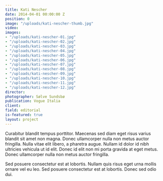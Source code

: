 ```yaml
---
title: Kati Nescher
date: 2014-04-01 00:00:00 Z
position: 0
image: "/uploads/kati-nescher-thumb.jpg"
video: 
images:
- "/uploads/kati-nescher-01.jpg"
- "/uploads/kati-nescher-02.jpg"
- "/uploads/kati-nescher-03.jpg"
- "/uploads/kati-nescher-04.jpg"
- "/uploads/kati-nescher-05.jpg"
- "/uploads/kati-nescher-06.jpg"
- "/uploads/kati-nescher-07.jpg"
- "/uploads/kati-nescher-08.jpg"
- "/uploads/kati-nescher-09.jpg"
- "/uploads/kati-nescher-10.jpg"
- "/uploads/kati-nescher-11.jpg"
- "/uploads/kati-nescher-12.jpg"
director: 
photographer: Sølve Sundsbø
publication: Vogue Italia
client: 
field: editorial
is-featured: true
layout: project
---
```


Curabitur blandit tempus porttitor. Maecenas sed diam eget risus varius blandit sit amet non magna. Donec ullamcorper nulla non metus auctor fringilla. Nulla vitae elit libero, a pharetra augue. Nullam id dolor id nibh ultricies vehicula ut id elit. Donec id elit non mi porta gravida at eget metus. Donec ullamcorper nulla non metus auctor fringilla.

Sed posuere consectetur est at lobortis. Nullam quis risus eget urna mollis ornare vel eu leo. Sed posuere consectetur est at lobortis. Donec sed odio dui.